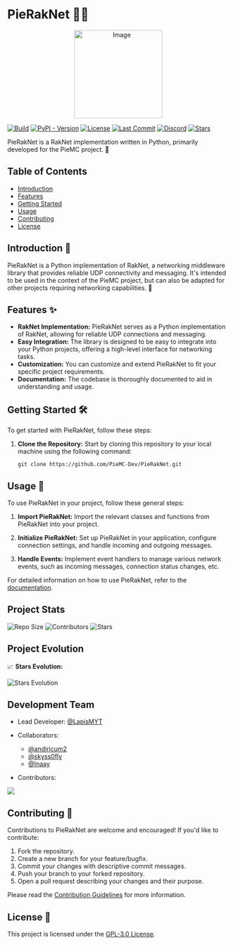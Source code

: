 # PieRakNet 🍰🔗

<p align="center">
  <img src="https://piemc-dev.github.io/assets/img/PieMC.webp" alt="Image" width="200" height="200" />
</p>


[![Build](https://github.com/PieMC-Dev/PieRakNet/actions/workflows/python-publish.yml/badge.svg)](https://github.com/PieMC-Dev/PieRakNet/actions/workflows/python-publish.yml)
[![PyPI - Version](https://img.shields.io/pypi/v/pieraknet)](https://pypi.org/project/pieraknet/)
[![License](https://img.shields.io/badge/license-GPL--3.0-blue.svg)](https://github.com/PieMC-Dev/PieRakNet/blob/pieraknet/LICENSE)
[![Last Commit](https://img.shields.io/github/last-commit/PieMC-Dev/PieRakNet?color=blue)](https://github.com/PieMC-Dev/PieRakNet/commits/pieraknet)
[![Discord](https://img.shields.io/discord/1120767457364279338?color=blue)](https://discord.gg/Bf3cXRUUnm)
[![Stars](https://img.shields.io/github/stars/PieMC-Dev/PieRakNet?style=social&color=blue)](https://github.com/PieMC-Dev/PieRakNet/stargazers)

PieRakNet is a RakNet implementation written in Python, primarily developed for the PieMC project. 🚀

## Table of Contents
- [Introduction](#introduction)
- [Features](#features)
- [Getting Started](#getting-started)
- [Usage](#usage)
- [Contributing](#contributing)
- [License](#license)

## Introduction 👋

PieRakNet is a Python implementation of RakNet, a networking middleware library that provides reliable UDP connectivity and messaging. It's intended to be used in the context of the PieMC project, but can also be adapted for other projects requiring networking capabilities. 📡

## Features ✨

- **RakNet Implementation:** PieRakNet serves as a Python implementation of RakNet, allowing for reliable UDP connections and messaging.
- **Easy Integration:** The library is designed to be easy to integrate into your Python projects, offering a high-level interface for networking tasks.
- **Customization:** You can customize and extend PieRakNet to fit your specific project requirements.
- **Documentation:** The codebase is thoroughly documented to aid in understanding and usage.

## Getting Started 🛠️

To get started with PieRakNet, follow these steps:

1. **Clone the Repository:** Start by cloning this repository to your local machine using the following command:
   ```
   git clone https://github.com/PieMC-Dev/PieRakNet.git
   ```

## Usage 🚀

To use PieRakNet in your project, follow these general steps:

1. **Import PieRakNet:** Import the relevant classes and functions from PieRakNet into your project.

2. **Initialize PieRakNet:** Set up PieRakNet in your application, configure connection settings, and handle incoming and outgoing messages.

3. **Handle Events:** Implement event handlers to manage various network events, such as incoming messages, connection status changes, etc.

For detailed information on how to use PieRakNet, refer to the [documentation](link-to-documentation).

## Project Stats

![Repo Size](https://img.shields.io/github/repo-size/PieMC-Dev/PieRakNet)
![Contributors](https://img.shields.io/github/contributors/PieMC-Dev/PieRakNet)
![Stars](https://img.shields.io/github/stars/PieMC-Dev/PieRakNet?style=social)

## Project Evolution

📈 **Stars Evolution:**

![Stars Evolution](https://starchart.cc/PieMC-Dev/PieRakNet.svg)

## Development Team

- Lead Developer: [@LapisMYT](https://github.com/lapismyt)
- Collaborators:
  - [@andiricum2](https://github.com/andiricum2)
  - [@skyss0fly](https://github.com/skyss0fly)
  - [@Inaay](https://github.com/Inaay)

- Contributors:
<a href="https://github.com/PieMC-Dev/PieRakNet/graphs/contributors">
<img src="https://contrib.rocks/image?repo=PieMC-Dev/PieRakNet" />
</a>

## Contributing 🤝

Contributions to PieRakNet are welcome and encouraged! If you'd like to contribute:

1. Fork the repository.
2. Create a new branch for your feature/bugfix.
3. Commit your changes with descriptive commit messages.
4. Push your branch to your forked repository.
5. Open a pull request describing your changes and their purpose.

Please read the [Contribution Guidelines](CONTRIBUTING.md) for more information.

## License 📝

This project is licensed under the [GPL-3.0 License](LICENSE).
